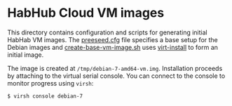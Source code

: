 # HabHub Cloud VM images

This directory contains configuration and scripts for generating initial HabHab
VM images. The [preeseed.cfg](preeseed.cfg) file specifies a base setup for the
Debian images and [create-base-vm-image.sh](create-base-vm-images.sh) uses
[virt-install](http://docs.openstack.org/image-guide/content/virt-install.html)
to form an initial image.

The image is created at ``/tmp/debian-7-amd64-vm.img``. Installation proceeds
by attaching to the virtual serial console. You can connect to the console to
monitor progress using ``virsh``:

```console
$ virsh console debian-7
```

